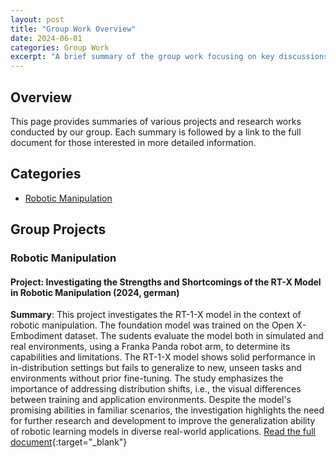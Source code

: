 ```yaml
---
layout: post
title: "Group Work Overview"
date: 2024-06-01
categories: Group Work
excerpt: "A brief summary of the group work focusing on key discussions and findings..."
---
```


## Overview
This page provides summaries of various projects and research works conducted by our group. Each summary is followed by a link to the full document for those interested in more detailed information.

## Categories
- [Robotic Manipulation](#robotic-manipulation)

## Group Projects

### Robotic Manipulation
<div id="robotic-manipulation"></div>

#### Project: Investigating the Strengths and Shortcomings of the RT-X Model in Robotic Manipulation (2024, german)
**Summary**: This project investigates the RT-1-X model in the context of robotic manipulation. The foundation model was trained on the Open X-Embodiment dataset. The sudents evaluate the model both in simulated and real environments, using a Franka Panda robot arm, to determine its capabilities and limitations. The RT-1-X model shows solid performance in in-distribution settings but fails to generalize to new, unseen tasks and environments without prior fine-tuning. The study emphasizes the importance of addressing distribution shifts, i.e., the visual differences between training and application environments. Despite the model's promising abilities in familiar scenarios, the investigation highlights the need for further research and development to improve the generalization ability of robotic learning models in diverse real-world applications. [Read the full document](assets/Investigating_the_Strengths_and_Shortcomings_of_the_RT_X_Model_in_Robotic_Manipulation.pdf){:target="_blank"}